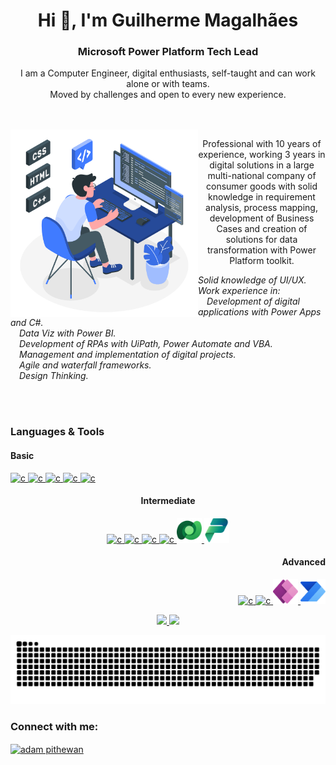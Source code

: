<!--
**guiiim/guiiim** is a ✨ _special_ ✨ repository because its `README.md` (this file) appears on your GitHub profile.

Here are some ideas to get you started:

- 🔭 I’m currently working on ...
- 🌱 I’m currently learning ...
- 👯 I’m looking to collaborate on ...
- 🤔 I’m looking for help with ...
- 💬 Ask me about ...
- 📫 How to reach me: ...
- 😄 Pronouns: ...
- ⚡ Fun fact: ...

<img width=200px height=200px alt="side_sticker" src="https://media.giphy.com/media/TEnXkcsHrP4YedChhA/giphy.gif" />

-->

<h1 align="center">Hi 👋, I'm Guilherme Magalhães</h1>
<h3 align="center">Microsoft Power Platform Tech Lead</h3>
<p align="center">I am a Computer Engineer, digital enthusiasts, self-taught and can work alone or with teams. <br>Moved by challenges and open to every new experience.</p>
<br><br>
<img width="300px" height="300px" align="left" src="sources/Programming-amico.svg"/>

<p align="center">
        Professional with 10 years of experience, working 3 years in digital solutions in a large multi-national company of consumer goods with solid knowledge in requirement analysis, process mapping, development of Business Cases and creation of solutions for data transformation with Power Platform toolkit.
</p>

<p align="left"> <i>
Solid knowledge of UI/UX. <br>
Work experience in:
<br>&emsp;Development of digital applications with Power Apps and C#.
<br>&emsp;Data Viz with Power BI.
<br>&emsp;Development of RPAs with UiPath, Power Automate and VBA.
<br>&emsp;Management and implementation of digital projects.
<br>&emsp;Agile and waterfall frameworks.
<br>&emsp;Design Thinking.
</i></p>

<br><br>

<h3 align="left">
        Languages & Tools        
</h3>
<h4 align="left">Basic</h4>
<p align="left"> 
        <a href="#" target="_blank" rel="noreferrer"> 
                <img src="sources/Project.ico" alt="c" width="40" height="40" /> 
        </a> 
        <a href="#" target="_blank" rel="noreferrer"> 
                <img src="sources/Visio.ico" alt="c" width="40" height="40" /> 
        </a> 
        <a href="#" target="_blank" rel="noreferrer"> 
                <img src="sources/C.ico" alt="c" width="40" height="40" /> 
        </a> 
        <a href="#" target="_blank" rel="noreferrer"> 
                <img src="sources/R.ico" alt="c" width="40" height="40" /> 
        </a> 
        <a href="#" target="_blank" rel="noreferrer"> 
                <img src="sources/Python.ico" alt="c" width="40" height="40" /> 
        </a> 
</p>
<h4 align="center">Intermediate</h4>
<p align="center">
        <a href="#" target="_blank" rel="noreferrer"> 
                <img src="sources/SQLServer.ico" alt="c" width="40" height="40" /> 
        </a> 
        <a href="#" target="_blank" rel="noreferrer"> 
                <img src="sources/SAP.ico" alt="c" width="40" height="40" /> 
        </a> 
        <a href="#" target="_blank" rel="noreferrer"> 
                <img src="sources/UiPath.ico" alt="c" width="40" height="40" /> 
        </a> 
        <a href="#" target="_blank" rel="noreferrer"> 
                <img src="sources/VBA.ico" alt="c" width="40" height="40" /> 
        </a>
        <a href="#" target="_blank" rel="noreferrer"> 
                <img src="sources/Dataverse.svg" alt="c" width="40" height="40" /> 
        </a>
        <a href="#" target="_blank" rel="noreferrer"> 
                <img src="sources/PowerPlatform.svg" alt="c" width="40" height="40" /> 
        </a>
</p>
<h4 align="right">Advanced</h4>
<p align="right">
        <a href="#" target="_blank" rel="noreferrer"> 
                <img src="sources/Office365.ico" alt="c" width="40" height="40" /> 
        </a> 
        <a href="#" target="_blank" rel="noreferrer"> 
                <img src="sources/PowerBI.ico" alt="c" width="40" height="40" /> 
        </a> 
        <a href="#" target="_blank" rel="noreferrer"> 
                <img src="sources/PowerApps.svg" alt="c" width="40" height="40" /> 
        </a> 
        <a href="#" target="_blank" rel="noreferrer"> 
                <img src="sources/PowerAutomate.svg" alt="c" width="40" height="40" /> 
        </a> 
</p>

<p align="center">
<a href="https://github.com/AVS1508">
  <img height="180em" src="https://github-readme-stats-eight-theta.vercel.app/api?username=AVS1508&show_icons=true&theme=algolia&include_all_commits=true&count_private=true"/>
  <img height="180em" src="https://github-readme-stats-eight-theta.vercel.app/api/top-langs/?username=AVS1508&layout=compact&langs_count=8&theme=algolia"/>
</a>
</p>

<div align="center">
  <a href="#">
  <img  src="https://github.com/1999AZZAR/1999AZZAR/blob/main/resources/img/grid-snake.svg"
       alt="snake" /></a>
</div>

<h3 align="left">Connect with me:</h3>
<p align="left">
  <a href="https://www.linkedin.com/in/guilherme-augusto-magalhães" target="blank"><img align="center"
      src="https://raw.githubusercontent.com/rahuldkjain/github-profile-readme-generator/master/src/images/icons/Social/linked-in-alt.svg"
      alt="adam pithewan" height="30" width="40" /></a>
